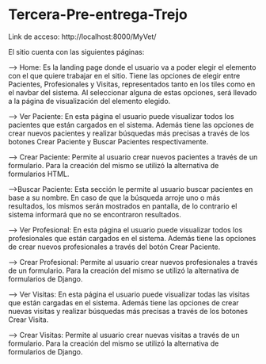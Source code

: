 # Tercera-Pre-entrega-Trejo

Link de acceso: http://localhost:8000/MyVet/

El sitio cuenta con las siguientes páginas:

--> Home:
Es la landing page donde el usuario va a poder elegir el elemento con el que quiere trabajar en el sitio. Tiene las opciones de elegir entre Pacientes, Profesionales y Visitas, representados tanto en los tiles como en el navbar del sistema. Al seleccionar alguna de estas opciones, será llevado a la página de visualización del elemento elegido.

--> Ver Paciente:
En esta página el usuario puede visualizar todos los pacientes que están cargados en el sistema. Además tiene las opciones de crear nuevos pacientes y realizar búsquedas más precisas a través de los botones Crear Paciente y Buscar Pacientes respectivamente. 

--> Crear Paciente:
Permite al usuario crear nuevos pacientes a través de un formulario. Para la creación del mismo se utilizó la alternativa de formularios HTML.

-->Buscar Paciente:
Esta sección le permite al usuario buscar pacientes en base a su nombre. En caso de que la búsqueda arroje uno o más resultados, los mismos serán mostrados en pantalla, de lo contrario el sistema informará que no se encontraron resultados.

--> Ver Profesional:
En esta página el usuario puede visualizar todos los profesionales que están cargados en el sistema. Además tiene las opciones de crear nuevos profesionales a través del botón Crear Paciente.

--> Crear Profesional:
Permite al usuario crear nuevos profesionales a través de un formulario. Para la creación del mismo se utilizó la alternativa de formularios de Django.

--> Ver Visitas:
En esta página el usuario puede visualizar todas las visitas que están cargadas en el sistema. Además tiene las opciones de crear nuevas visitas y realizar búsquedas más precisas a través de los botones Crear Visita.

--> Crear Visitas:
Permite al usuario crear nuevas visitas a través de un formulario. Para la creación del mismo se utilizó la alternativa de formularios de Django.
